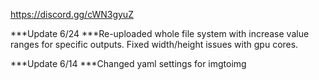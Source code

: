 https://discord.gg/cWN3gyuZ

***Update 6/24 ***Re-uploaded whole file system with increase value ranges for specific outputs. Fixed width/height issues with gpu cores.

***Update 6/14 ***Changed yaml settings for imgtoimg
